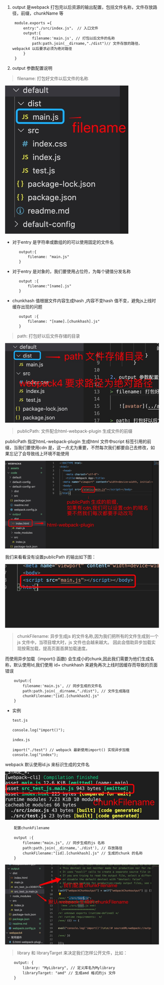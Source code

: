 1. output 是webpack 打包完以后资源的输出配置，包括文件名称，文件存放路径，前缀，chunkName 等

        module.exports ={
            entry:"./src/index.js"， // 入口文件
            output:{
                filename:'main.js', // 打包以后文件的名称
                path:path.join(__dirname,"./dist")// 文件存放的路径，webpack4 以后要求必须为绝对路径
            }
        }

2. output 参数配置说明

> filename: 打包好文件以后文件的名称

   ![avatar](../assets/filename.jpg)

   + 对于entry 是字符串或数组的的可以使用固定的文件名

            output:{
                filename: "main.js"
            }
   + 对于entry 是对象的，我们要使用占位符，为每个键值分发名称

            output :{
                filename:"[name].js"
            }
    
   + chunkhash 值根据文件内容生成hash ,内容不变hash 值不变，避免js上线时缓存出现的问题

            output :{
                filename: "[name].[chunkhash].js"
            }


> path: 打包好以后文件存储的目录

   ![avatar](../assets/path.jpg)

> publicPath: 文件配合html-webpack-plugin 生成文件的前缀

   publicPath 指定htmL-webpack-plugin 生成html 文件中script 标签引用的前缀，当我们要使用cdn 是，这一点尤为重要，不然每次我们都要自己去修改，如果忘记了会导致线上环境不能使用

   ![avatar](../assets/publicPath.jpg)

   我们来看看没有设置publicPath 的输出如下图：

   ![avatar](../assets/publicPath1.jpg)

> chunkFilename:  异步生成js 的文件名称,因为我们把所有的文件生成到一个js 文件中，当项目增大时，js 文件也会越来越大。 因此会借助异步加载实现按需加载，提高页面首屏加载速度。

   而使用异步加载（import() 函数) 会生成小的chunk,因此我们需要为他们生成名称，默认使用Id,我们使用 id+ chunkhash 来避免再次上线时因缓存而导致的页面错误

        output:{
            filename:'main.js', // 同步生成的文件名
            path:path.join(__dirname,"./dist"), // 文件生成路径
            chunkFilename:"[id].[chunkhash].js"
        }

   + 实例

         test.js

         console.log("import()");

         index.js

         import("./test") // webpack 最新使用import() 实现异步加载
         console.log("index");
        
   webpack 默认使用id.js 来标识生成的文件名

   ![avatar](../assets/chunkFilename.jpg)

        配置chunkFilename

        output :{
            filename:"main.js", // 同步生成的js 名称
            path:path.join(__dirname,'./dist'), // 存放路径
            chunkFilename:"[id].[chunkhash].js" // 生成的chunk 的名称
        }

   ![avatar](../assets/chunkFilename1.jpg)
  
> library 和 libraryTarget 来决定我们怎样公开文件，比如：

        output: {
            library: "MyLibrary", // 定义库名为Mylibrary
            libraryTarget: "amd" // 生成amd 格式的js 文件
        }


